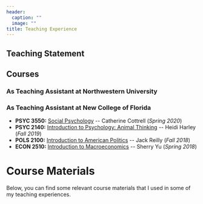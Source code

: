 ```yaml
---
header:
  caption: ""
  image: ""
title: Teaching Experience
---
```


## Teaching Statement

<!-- <embed src="./CV.pdf" width="100%" height="800" frameborder="0" allowfullscreen> -->

## Courses

### As Teaching Assistant at Northwestern University

### As Teaching Assistant at New College of Florida

- **PSYC 3550:** [Social Psychology](./syllabus/sp-s20.pdf) -- Catherine Cottrell (*Spring 2020*)
- **PSYC 2140:** [Introduction to Psychology: Animal Thinking](./syllabus/at-f19.pdf) -- Heidi Harley (*Fall 2019*) 
- **POLS 2100:** [Introduction to American Politics](./syllabus/ag-f18.pdf) -- Jack Reilly (*Fall 2018*)
- **ECON 2510:** [Introduction to Macroeconomics](./syllabus/im-s18.pdf) -- Sherry Yu (*Spring 2018*)

# Course Materials

Below, you can find some relevant course materials that I used in some of my teaching experiences. 